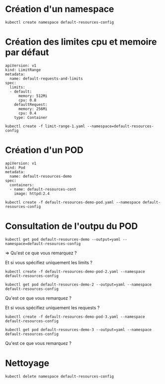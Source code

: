 # Création d'un namespace

```
kubectl create namespace default-resources-config
```

# Création des limites cpu et memoire par défaut

```
apiVersion: v1
kind: LimitRange
metadata:
  name: default-requests-and-limits
spec:
  limits:
  - default:
      memory: 512Mi
      cpu: 0.8
    defaultRequest:
      memory: 256Mi
      cpu: 0.4
    type: Container
```
```
kubectl create -f limit-range-1.yaml --namespace=default-resources-config
```


# Création d'un POD

```
apiVersion: v1
kind: Pod
metadata:
  name: default-resources-demo
spec:
  containers:
  - name: default-resources-cont
    image: httpd:2.4
```
```
kubectl create -f default-resources-demo-pod.yaml --namespace default-resources-config
```
# Consultation de l'outpu du POD

```
kubectl get pod default-resources-demo --output=yaml --namespace=default-resources-config
```
=> Qu'est ce que vous remarquez ?

Et si vous spécifiez uniquement les limits  ? 

```
kubectl create -f default-resources-demo-pod-2.yaml --namespace default-resources-config
```
```
kubectl get pod default-resources-demo-2 --output=yaml --namespace default-resources-config
```

Qu'est ce que vous remarquez ?


Et si vous spécifiez uniquement les requests ?

```
kubectl create -f default-resources-demo-pod-3.yaml --namespace default-resources-config
```

```
kubectl get pod default-resources-demo-3 --output=yaml --namespace default-resources-config
```

Qu'est ce que vous remarquez ?

# Nettoyage
```
kubectl delete namespace default-resources-config
```



 
